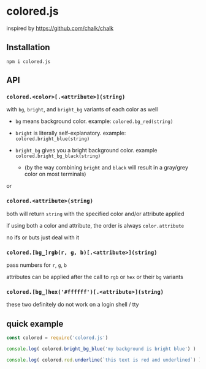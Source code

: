 # colored.js
inspired by https://github.com/chalk/chalk

## Installation

```
npm i colored.js
```

## API

### `colored.<color>[.<attribute>](string)`

with `bg`, `bright`, and `bright_bg` variants of each color as well

- `bg` means background color. example: `colored.bg_red(string)`

- `bright` is literally self-explanatory. example: `colored.bright_blue(string)`

- `bright_bg` gives you a bright background color. example `colored.bright_bg_black(string)`

  - (by the way combining `bright` and `black` will result in a gray/grey color on most terminals)

or

### `colored.<attribute>(string)`

both will return `string` with the specified color and/or attribute applied

if using both a color and attribute, the order is always `color.attribute`

no ifs or buts just deal with it

### `colored.[bg_]rgb(r, g, b)[.<attribute>](string)`

pass numbers for `r`, `g`, `b`

attributes can be applied after the call to `rgb` or `hex` or their `bg` variants

### `colored.[bg_]hex('#ffffff')[.<attribute>](string)`

these two definitely do not work on a login shell / tty

## quick example

```js
const colored = require('colored.js')

console.log( colored.bright_bg_blue('my background is bright blue') )

console.log( colored.red.underline(`this text is red and underlined`) )
```
